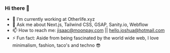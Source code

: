 ### Hi there 👋

- 🔭 I’m currently working at Otherlife.xyz
- 💬 Ask me about Next.js, Tailwind CSS, GSAP, Sanity.io, Webflow
- 📫 How to reach me: jisaac@moonpay.com || hello.joshua@hotmail.com
- ⚡ Fun fact: Aside from being fascinated by the world wide web, I love minimalism, fashion, taco's and techno 😎

<!--
**joshua-isaac/joshua-isaac** is a ✨ _special_ ✨ repository because its `README.md` (this file) appears on your GitHub profile.

Here are some ideas to get you started:

- 
 
- 🔭 I’m currently working on.at Otherlife.xyz
- 🌱 I’m currently learning ...
- 👯 I’m looking to collaborate on ...
- 🤔 I’m looking for help with ...
- 💬 Ask me about ...
- 📫 How to reach me: ...
- 😄 Pronouns: ...
- ⚡ Fun fact: ...
-->
